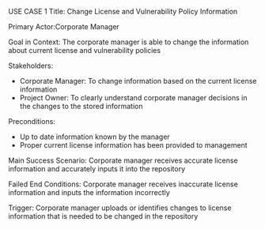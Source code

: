USE CASE 1
Title: Change License and Vulnerability Policy Information

Primary Actor:Corporate Manager

Goal in Context: The corporate manager is able to change the information about current license and vulnerability policies

Stakeholders:
<ul>
  <li>Corporate Manager: To change information based on the current license information</li>                                             
  <li>Project Owner: To clearly understand corporate manager decisions in the changes to the stored information</li>                     
</ul>
Preconditions:
<ul>
  <li>Up to date information known by the manager</li>
  <li>Proper current license information has been provided to management</li>
</ul>
Main Success Scenario:
Corporate manager receives accurate license information and accurately inputs it into the repository

Failed End Conditions: 
Corporate manager receives inaccurate license information and inputs the information incorrectly

Trigger:
Corporate manager uploads or identifies changes to license information that is needed to be changed in the repository
